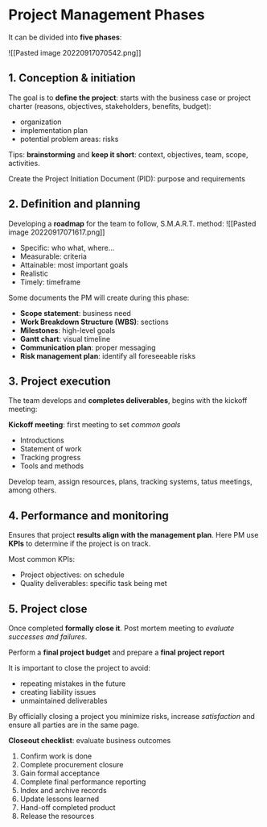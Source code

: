 # Project Management Phases

It can be divided into **five phases**:

![[Pasted image 20220917070542.png]]

## 1. **Conception & initiation**

The goal is to **define the project**: starts with the business case or project charter (reasons, objectives, stakeholders, benefits, budget):
- organization
- implementation plan
- potential problem areas: risks

Tips: **brainstorming** and **keep it short**: context, objectives, team, scope, activities.

Create the Project Initiation Document (PID): purpose and requirements



## 2. **Definition and planning**


Developing a **roadmap** for the team to follow, S.M.A.R.T. method:
![[Pasted image 20220917071617.png]]

- Specific: who what, where...
- Measurable: criteria
- Attainable: most important goals
- Realistic
- Timely: timeframe

Some documents the PM will create during this phase:
- **Scope statement**: business need 
- **Work Breakdown Structure (WBS)**: sections
- **Milestones**: high-level goals
- **Gantt chart**: visual timeline
- **Communication plan**: proper messaging
- **Risk management plan**: identify all foreseeable risks



## **3. Project execution**

The team develops and **completes deliverables**, begins with the kickoff meeting:

**Kickoff meeting**: first meeting to set *common goals*
- Introductions
- Statement of work
- Tracking progress
- Tools and methods

Develop team, assign resources, plans, tracking systems, tatus meetings, among others.


## **4. Performance and monitoring**

Ensures that project **results align with the management plan**. Here PM use **KPIs** to determine if the project is on track.

Most common KPIs:
- Project objectives: on schedule
- Quality deliverables: specific task being met




## **5. Project close**

Once completed **formally close it**. Post mortem meeting to *evaluate successes and failures*. 

Perform a **final project budget** and prepare a **final project report**

It is important to close the project to avoid:
- repeating mistakes in the future
- creating liability issues
- unmaintained deliverables

By officially closing a project you minimize risks, increase *satisfaction* and ensure all parties are in the same page.


**Closeout checklist**: evaluate business outcomes
1. Confirm work is done
2. Complete procurement closure
3. Gain formal acceptance
4. Complete final performance reporting
5. Index and archive records
6. Update lessons learned
7. Hand-off completed product
8. Release the resources